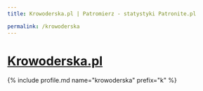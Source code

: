 ```yaml
---
title: Krowoderska.pl | Patromierz - statystyki Patronite.pl

permalink: /krowoderska
---
```


# [Krowoderska.pl](https://patronite.pl/krowoderska)

{% include profile.md name="krowoderska" prefix="k" %}
